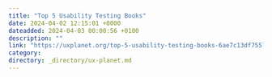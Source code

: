 ```yaml
---
title: "Top 5 Usability Testing Books"
date: 2024-04-02 12:15:01 +0000
dateadded: 2024-04-03 00:00:56 +0100
description: ""
link: "https://uxplanet.org/top-5-usability-testing-books-6ae7c13df755?source=rss----819cc2aaeee0---4"
category:
directory: _directory/ux-planet.md
---
```

